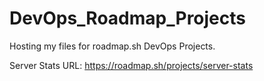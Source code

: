 # DevOps_Roadmap_Projects 
Hosting my files for roadmap.sh DevOps Projects.

Server Stats URL: https://roadmap.sh/projects/server-stats


